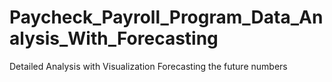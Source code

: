# Paycheck_Payroll_Program_Data_Analysis_With_Forecasting

Detailed Analysis with Visualization
Forecasting the future numbers
